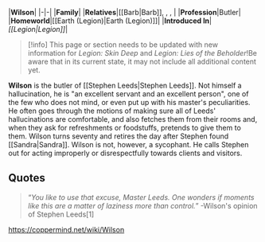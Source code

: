 |**Wilson**|
|-|-|
|**Family**|
|**Relatives**|[[Barb\|Barb]], , , |
|**Profession**|Butler|
|**Homeworld**|[[Earth (Legion)\|Earth (Legion)]]|
|**Introduced In**|*[[Legion\|Legion]]*|
> [!info] This page or section needs to be updated with new information for *Legion: Skin Deep* and *Legion: Lies of the Beholder*!Be aware that in its current state, it may not include all additional content yet.

**Wilson** is the butler of [[Stephen Leeds\|Stephen Leeds]]. Not himself a hallucination, he is "an excellent servant and an excellent person", one of the few who does not mind, or even put up with his master's peculiarities. He often goes through the motions of making sure all of Leeds' hallucinations are comfortable, and also fetches them from their rooms and, when they ask for refreshments or foodstuffs, pretends to give them to them. Wilson turns seventy and retires the day after Stephen found [[Sandra\|Sandra]].
Wilson is not, however, a sycophant. He calls Stephen out for acting improperly or disrespectfully towards clients and visitors.

## Quotes
>“*You like to use that excuse, Master Leeds. One wonders if moments like this are a matter of laziness more than control.*”
\-Wilson's opinion of Stephen Leeds[1]




https://coppermind.net/wiki/Wilson